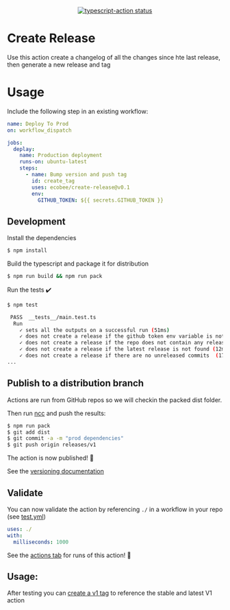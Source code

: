 <p align="center">
  <a href="https://github.com/ecobee/create-release/actions"><img alt="typescript-action status" src="https://github.com/ecobee/create-release/workflows/build-test/badge.svg"></a>
</p>

# Create Release

Use this action create a changelog of all the changes since hte last release, then generate a new release and tag

# Usage
Include the following step in an existing workflow:

```yaml
name: Deploy To Prod
on: workflow_dispatch

jobs:
  deplay:
    name: Production deployment
    runs-on: ubuntu-latest
    steps:
      - name: Bump version and push tag
        id: create_tag
        uses: ecobee/create-release@v0.1
        env:
          GITHUB_TOKEN: ${{ secrets.GITHUB_TOKEN }}
```


## Development

Install the dependencies
```bash
$ npm install
```

Build the typescript and package it for distribution
```bash
$ npm run build && npm run pack
```

Run the tests :heavy_check_mark:
```bash
$ npm test

 PASS  __tests__/main.test.ts
  Run
    ✓ sets all the outputs on a successful run (51ms)
    ✓ does not create a release if the github token env variable is not set (5ms)
    ✓ does not create a release if the repo does not contain any releases (14ms)
    ✓ does not create a release if the latest release is not found (12ms)
    ✓ does not create a release if there are no unreleased commits  (17ms)
...
```

## Publish to a distribution branch

Actions are run from GitHub repos so we will checkin the packed dist folder.

Then run [ncc](https://github.com/zeit/ncc) and push the results:
```bash
$ npm run pack
$ git add dist
$ git commit -a -m "prod dependencies"
$ git push origin releases/v1
```

The action is now published! :rocket:

See the [versioning documentation](https://github.com/actions/toolkit/blob/master/docs/action-versioning.md)

## Validate

You can now validate the action by referencing `./` in a workflow in your repo (see [test.yml](.github/workflows/test.yml))

```yaml
uses: ./
with:
  milliseconds: 1000
```

See the [actions tab](https://github.com/ecobee/create-release/actions) for runs of this action! :rocket:

## Usage:

After testing you can [create a v1 tag](https://github.com/actions/toolkit/blob/master/docs/action-versioning.md) to reference the stable and latest V1 action